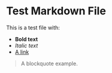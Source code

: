 # Test Markdown File
This is a test file with:
- **Bold text**
- *Italic text*
- [A link](https://example.com)

> A blockquote example.
